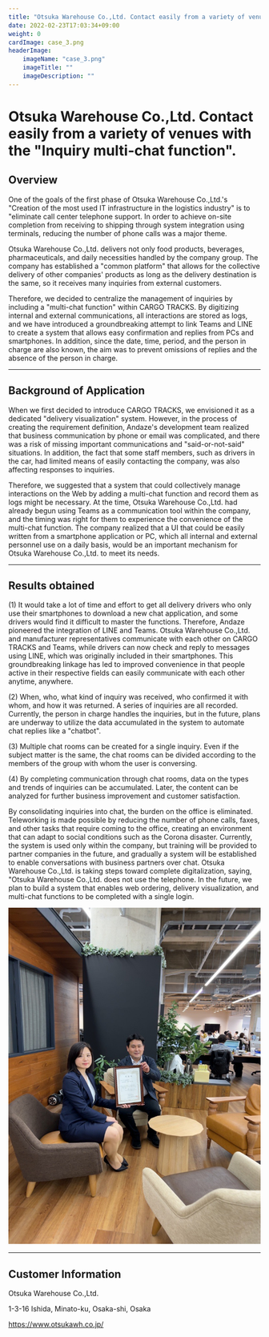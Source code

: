 ```yaml
---
title: "Otsuka Warehouse Co.,Ltd. Contact easily from a variety of venues with the 'Inquiry multi-chat function'."
date: 2022-02-23T17:03:34+09:00
weight: 0
cardImage: case_3.png
headerImage:
    imageName: "case_3.png"
    imageTitle: ""
    imageDescription: ""
---
```


# Otsuka Warehouse Co.,Ltd. Contact easily from a variety of venues with the "Inquiry multi-chat function".

## Overview
One of the goals of the first phase of Otsuka Warehouse Co.,Ltd.'s "Creation of the most used IT infrastructure in the logistics industry" is to "eliminate call center telephone support. In order to achieve on-site completion from receiving to shipping through system integration using terminals, reducing the number of phone calls was a major theme.

Otsuka Warehouse Co.,Ltd. delivers not only food products, beverages, pharmaceuticals, and daily necessities handled by the company group. The company has established a "common platform" that allows for the collective delivery of other companies' products as long as the delivery destination is the same, so it receives many inquiries from external customers.

Therefore, we decided to centralize the management of inquiries by including a "multi-chat function" within CARGO TRACKS. By digitizing internal and external communications, all interactions are stored as logs, and we have introduced a groundbreaking attempt to link Teams and LINE to create a system that allows easy confirmation and replies from PCs and smartphones. In addition, since the date, time, period, and the person in charge are also known, the aim was to prevent omissions of replies and the absence of the person in charge.

***

## Background of Application
When we first decided to introduce CARGO TRACKS, we envisioned it as a dedicated "delivery visualization" system. However, in the process of creating the requirement definition, Andaze's development team realized that business communication by phone or email was complicated, and there was a risk of missing important communications and "said-or-not-said" situations. In addition, the fact that some staff members, such as drivers in the car, had limited means of easily contacting the company, was also affecting responses to inquiries.

Therefore, we suggested that a system that could collectively manage interactions on the Web by adding a multi-chat function and record them as logs might be necessary. At the time, Otsuka Warehouse Co.,Ltd. had already begun using Teams as a communication tool within the company, and the timing was right for them to experience the convenience of the multi-chat function. The company realized that a UI that could be easily written from a smartphone application or PC, which all internal and external personnel use on a daily basis, would be an important mechanism for Otsuka Warehouse Co.,Ltd. to meet its needs.

***

## Results obtained
(1) It would take a lot of time and effort to get all delivery drivers who only use their smartphones to download a new chat application, and some drivers would find it difficult to master the functions. Therefore, Andaze pioneered the integration of LINE and Teams. Otsuka Warehouse Co.,Ltd. and manufacturer representatives communicate with each other on CARGO TRACKS and Teams, while drivers can now check and reply to messages using LINE, which was originally included in their smartphones. This groundbreaking linkage has led to improved convenience in that people active in their respective fields can easily communicate with each other anytime, anywhere.

(2) When, who, what kind of inquiry was received, who confirmed it with whom, and how it was returned. A series of inquiries are all recorded. Currently, the person in charge handles the inquiries, but in the future, plans are underway to utilize the data accumulated in the system to automate chat replies like a "chatbot".

(3) Multiple chat rooms can be created for a single inquiry. Even if the subject matter is the same, the chat rooms can be divided according to the members of the group with whom the user is conversing.

(4) By completing communication through chat rooms, data on the types and trends of inquiries can be accumulated. Later, the content can be analyzed for further business improvement and customer satisfaction.

By consolidating inquiries into chat, the burden on the office is eliminated. Teleworking is made possible by reducing the number of phone calls, faxes, and other tasks that require coming to the office, creating an environment that can adapt to social conditions such as the Corona disaster. Currently, the system is used only within the company, but training will be provided to partner companies in the future, and gradually a system will be established to enable conversations with business partners over chat. Otsuka Warehouse Co.,Ltd. is taking steps toward complete digitalization, saying, "Otsuka Warehouse Co.,Ltd. does not use the telephone. In the future, we plan to build a system that enables web ordering, delivery visualization, and multi-chat functions to be completed with a single login.

![ Image is not Available !](case_3-2.png)

***

## Customer Information
Otsuka Warehouse Co.,Ltd.

1-3-16 Ishida, Minato-ku, Osaka-shi, Osaka

https://www.otsukawh.co.jp/